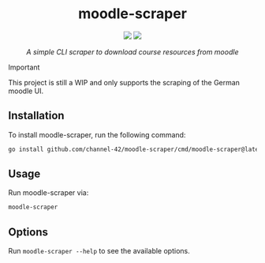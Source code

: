 <h1 align="center">moodle-scraper</h1>
<div align="center">

![](https://img.shields.io/badge/version-0.1.0-green.svg)
[![](https://img.shields.io/badge/license-GPLv3-orange.svg)](https://github.com/channel-42/wppfzf/blob/master/LICENSE)

</div>
<p align="center"><em>A simple CLI scraper to download course resources from moodle</em></p>


> [!IMPORTANT]
> This project is still a WIP and only supports the scraping of the German moodle UI.


## Installation
To install moodle-scraper, run the following command:
```bash
go install github.com/channel-42/moodle-scraper/cmd/moodle-scraper@latest
```

## Usage
Run moodle-scraper via:
```bash
moodle-scraper
```

## Options
Run `moodle-scraper --help` to see the available options.
